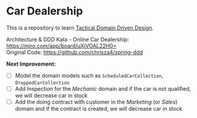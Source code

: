 # Car Dealership

This is a repository to learn [Tactical Domain Driven Design](https://www.skooldio.com/courses/tactical-domain-driven-design).

Architecture & DDD Kata - Online Car Dealership: <https://miro.com/app/board/uXjVOAL22H0=>\
Original Code: https://github.com/chrisza4/spring-ddd

**Next Improvement:**
- [ ] Model the domain models such as `ScheduledCarCollection`, `DroppedCarCollection`
- [ ] Add Inspection for the *Mechanic* domain and if the car is not qualified, we will decrease car in stock
- [ ] Add the doing contract with customer in the *Marketing* (or *Sales*) domain and if the contract is created, we will decrease car in stock
